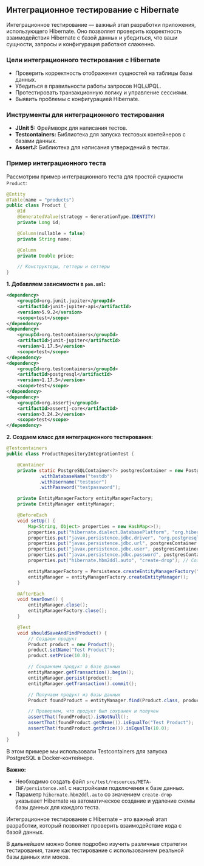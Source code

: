 <h2>Интеграционное тестирование с Hibernate</h2>

Интеграционное тестирование — важный этап разработки приложения, использующего Hibernate.  Оно позволяет проверить корректность взаимодействия Hibernate с базой данных и убедиться, что ваши сущности, запросы и конфигурация работают слаженно.

<h3>Цели интеграционного тестирования с Hibernate</h3>

* Проверить корректность отображения сущностей на таблицы базы данных.
* Убедиться в правильности работы запросов HQL/JPQL.
* Протестировать транзакционную логику и управление сессиями.
* Выявить проблемы с конфигурацией Hibernate.

<h3>Инструменты для интеграционного тестирования</h3>

* **JUnit 5:** Фреймворк для написания тестов.
* **Testcontainers:** Библиотека для запуска тестовых контейнеров с базами данных.
* **AssertJ:** Библиотека для написания утверждений в тестах.

<h3>Пример интеграционного теста</h3>

Рассмотрим пример интеграционного теста для простой сущности `Product`:

```java
@Entity
@Table(name = "products")
public class Product {
    @Id
    @GeneratedValue(strategy = GenerationType.IDENTITY)
    private Long id;

    @Column(nullable = false)
    private String name;

    @Column
    private Double price;

    // Конструкторы, геттеры и сеттеры
}
```

**1. Добавляем зависимости в `pom.xml`:**

```xml
<dependency>
    <groupId>org.junit.jupiter</groupId>
    <artifactId>junit-jupiter-api</artifactId>
    <version>5.9.2</version>
    <scope>test</scope>
</dependency>
<dependency>
    <groupId>org.testcontainers</groupId>
    <artifactId>junit-jupiter</artifactId>
    <version>1.17.5</version>
    <scope>test</scope>
</dependency>
<dependency>
    <groupId>org.testcontainers</groupId>
    <artifactId>postgresql</artifactId>
    <version>1.17.5</version>
    <scope>test</scope>
</dependency>
<dependency>
    <groupId>org.assertj</groupId>
    <artifactId>assertj-core</artifactId>
    <version>3.24.2</version>
    <scope>test</scope>
</dependency>
```

**2. Создаем класс для интеграционного тестирования:**

```java
@Testcontainers
public class ProductRepositoryIntegrationTest {

    @Container
    private static PostgreSQLContainer<?> postgresContainer = new PostgreSQLContainer<>("postgres:15-alpine")
            .withDatabaseName("testdb")
            .withUsername("testuser")
            .withPassword("testpassword");

    private EntityManagerFactory entityManagerFactory;
    private EntityManager entityManager;

    @BeforeEach
    void setUp() {
        Map<String, Object> properties = new HashMap<>();
        properties.put("hibernate.dialect.DatabasePlatform", "org.hibernate.dialect.PostgreSQLDialect");
        properties.put("javax.persistence.jdbc.driver", "org.postgresql.Driver");
        properties.put("javax.persistence.jdbc.url", postgresContainer.getJdbcUrl());
        properties.put("javax.persistence.jdbc.user", postgresContainer.getUsername());
        properties.put("javax.persistence.jdbc.password", postgresContainer.getPassword());
        properties.put("hibernate.hbm2ddl.auto", "create-drop"); // Создаем и удаляем схему для каждого теста

        entityManagerFactory = Persistence.createEntityManagerFactory("test-persistence-unit", properties);
        entityManager = entityManagerFactory.createEntityManager();
    }

    @AfterEach
    void tearDown() {
        entityManager.close();
        entityManagerFactory.close();
    }

    @Test
    void shouldSaveAndFindProduct() {
        // Создаем продукт
        Product product = new Product();
        product.setName("Test Product");
        product.setPrice(10.0);

        // Сохраняем продукт в базе данных
        entityManager.getTransaction().begin();
        entityManager.persist(product);
        entityManager.getTransaction().commit();

        // Получаем продукт из базы данных
        Product foundProduct = entityManager.find(Product.class, product.getId());

        // Проверяем, что продукт был сохранен и получен
        assertThat(foundProduct).isNotNull();
        assertThat(foundProduct.getName()).isEqualTo("Test Product");
        assertThat(foundProduct.getPrice()).isEqualTo(10.0);
    }
}
```

В этом примере мы использовали Testcontainers для запуска PostgreSQL в Docker-контейнере. 

**Важно:**

* Необходимо создать файл `src/test/resources/META-INF/persistence.xml` с настройками подключения к базе данных.
* Параметр `hibernate.hbm2ddl.auto` со значением `create-drop` указывает Hibernate на автоматическое создание и удаление схемы базы данных для каждого теста. 

Интеграционное тестирование с Hibernate – это важный этап разработки, который позволяет проверить взаимодействие кода с базой данных. 

В дальнейшем можно более подробно изучить различные стратегии тестирования, такие как тестирование с использованием реальной базы данных или моков.

